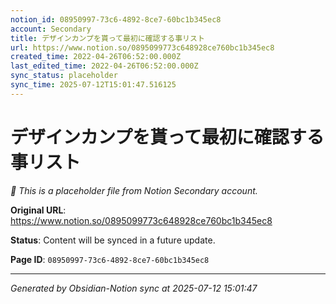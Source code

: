 ```yaml
---
notion_id: 08950997-73c6-4892-8ce7-60bc1b345ec8
account: Secondary
title: デザインカンプを貰って最初に確認する事リスト
url: https://www.notion.so/0895099773c648928ce760bc1b345ec8
created_time: 2022-04-26T06:52:00.000Z
last_edited_time: 2022-04-26T06:52:00.000Z
sync_status: placeholder
sync_time: 2025-07-12T15:01:47.516125
---
```


# デザインカンプを貰って最初に確認する事リスト

*🔄 This is a placeholder file from Notion Secondary account.*

**Original URL**: https://www.notion.so/0895099773c648928ce760bc1b345ec8

**Status**: Content will be synced in a future update.

**Page ID**: `08950997-73c6-4892-8ce7-60bc1b345ec8`

---

*Generated by Obsidian-Notion sync at 2025-07-12 15:01:47*
